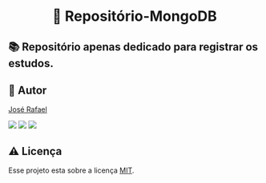<h1 align="center">🏦 Repositório-MongoDB</h1>


  <h2 id="sobre"> 📚  Repositório apenas dedicado para registrar os estudos.</h2>
  

 <h2 id="autor"> 🦸 Autor</h2>

[José Rafael](https://github.com/JosRafael)
<div> 
  <a href="https://instagram.com/jrafael123_" target="_blank"><img src="https://img.shields.io/badge/-Instagram-%23E4405F?style=for-the-badge&logo=instagram&logoColor=white" target="_blank"></a>
 	<a href="https://www.twitch.tv/rafaz1n123" target="_blank"><img src="https://img.shields.io/badge/Twitch-9146FF?style=for-the-badge&logo=twitch&logoColor=white" target="_blank"></a>
  <a href = "mailto:rafaelmatiashue@gmail.com"><img src="https://img.shields.io/badge/-Gmail-%23333?style=for-the-badge&logo=gmail&logoColor=white" target="_blank"></a>

<h2 id="licenca"> ⚠️  Licença</h2>

Esse projeto esta sobre a licença [MIT](https://github.com/JosRafael/Api-JWT-Estudos/blob/master/LICENSE).

